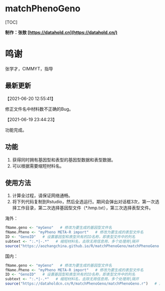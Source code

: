 # matchPhenoGeno

[TOC]

**制作：张敖 [https://datahold.cn](https://datahold.cn/)** 

# 鸣谢

张学才，CIMMYT，指导

## 最新更新

【2021-06-20 12:55:41】

修正文件名中材料数不正确的Bug。

【2021-06-19 23:44:23】

功能完成。

## 功能

1. 获得同时拥有基因型和表型的基因型数据和表型数据。
2. 可以根据需要缩短材料名。

## 使用方法

1. 计算全过程，请保证网络通畅。
2. 将下列代码复制到Rstudio，然后全选运行。期间会弹出对话框3次，第一次选择工作目录，第二次选择基因型文件（*.hmp.txt），第三次选择表型文件。

海外：

```R
fName.geno <- "myGeno"   # 修改为要生成的基因型文件名
fName.Pheno <- "myPheno META-R import"   # 修改为要生成的表型文件名
ID <- "GenoID"   # 设置基因型和表型共有的ID名称，即表型文件中的列名
subtext <- ":.*|-.*"   # 缩短材料名，去除无用信息用，多个处理用|隔开
source("https://aozhangchina.github.io/R/matchPhenoGeno/matchPhenoGeno.r")   # 加载程序文件，需要联网
```

国内：

```R
fName.geno <- "myGeno"   # 修改为要生成的基因型文件名
fName.Pheno <- "myPheno META-R import"   # 修改为要生成的表型文件名
ID <- "GenoID"   # 设置基因型和表型共有的ID名称，即表型文件中的列名
subtext <- ":.*|-.*"   # 缩短材料名，去除无用信息用，多个处理用|隔开
source("https://dataholdcn.cn/R/matchPhenoGeno/matchPhenoGeno.r")   # 加载程序文件，需要联网
```

